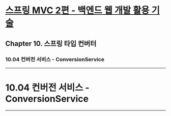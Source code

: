 # <a href = "../README.md" target="_blank">스프링 MVC 2편 - 백엔드 웹 개발 활용 기술</a>
## Chapter 10. 스프링 타입 컨버터
### 10.04 컨버전 서비스 - ConversionService

---

# 10.04 컨버전 서비스 - ConversionService

---

